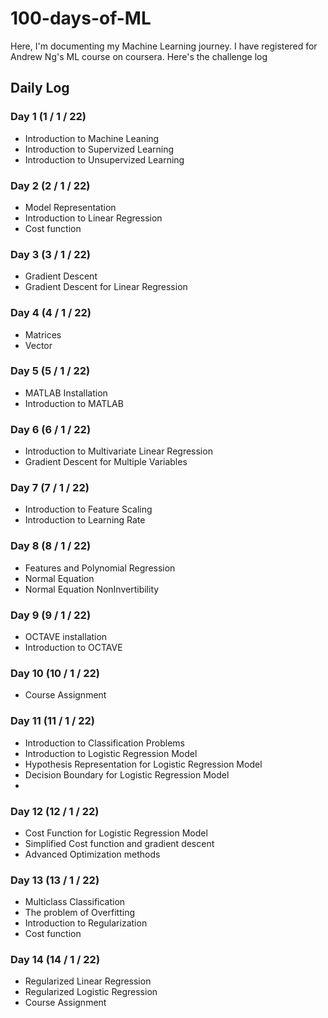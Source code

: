# 100-days-of-ML
Here, I'm documenting my Machine Learning journey. I have registered for Andrew Ng's ML course on coursera. Here's the challenge log

## Daily Log

### Day 1 (1 / 1 / 22)
- Introduction to Machine Leaning
- Introduction to Supervized Learning
- Introduction to Unsupervized Learning

### Day 2 (2 / 1 / 22)
- Model Representation
- Introduction to Linear Regression
- Cost function

### Day 3 (3 / 1 / 22)
- Gradient Descent
- Gradient Descent for Linear Regression

### Day 4 (4 / 1 / 22)
- Matrices
- Vector

### Day 5 (5 / 1 / 22)
- MATLAB Installation
- Introduction to MATLAB

### Day 6 (6 / 1 / 22)
- Introduction to Multivariate Linear Regression
- Gradient Descent for Multiple Variables

### Day 7 (7 / 1 / 22)
- Introduction to Feature Scaling 
- Introduction to Learning Rate

### Day 8 (8 / 1 / 22)
- Features and Polynomial Regression
- Normal Equation
- Normal Equation NonInvertibility

### Day 9 (9 / 1 / 22)
- OCTAVE installation
- Introduction to OCTAVE

### Day 10 (10 / 1 / 22)
- Course Assignment

### Day 11 (11 / 1 / 22)
- Introduction to Classification Problems
- Introduction to Logistic Regression Model
- Hypothesis Representation for Logistic Regression Model
- Decision Boundary for Logistic Regression Model
- 

### Day 12 (12 / 1 / 22)
- Cost Function for Logistic Regression Model
- Simplified Cost function and gradient descent
- Advanced Optimization methods

### Day 13 (13 / 1 / 22)
- Multiclass Classification
- The problem of Overfitting
- Introduction to Regularization
- Cost function

### Day 14 (14 / 1 / 22)
- Regularized Linear Regression
- Regularized Logistic Regression
- Course Assignment


